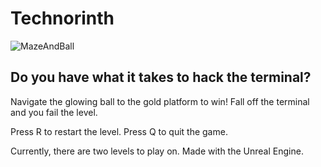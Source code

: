 # Technorinth
![MazeAndBall](https://i.imgur.com/hctF5g3.png)
## Do you have what it takes to hack the terminal?

Navigate the glowing ball to the gold platform to win!
Fall off the terminal and you fail the level.

Press R to restart the level.
Press Q to quit the game.

Currently, there are two levels to play on.
Made with the Unreal Engine.







